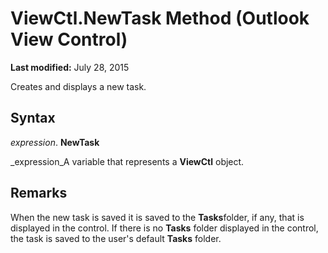 
# ViewCtl.NewTask Method (Outlook View Control)

 **Last modified:** July 28, 2015

Creates and displays a new task.

## Syntax

 _expression_. **NewTask**

 _expression_A variable that represents a  **ViewCtl** object.


## Remarks

When the new task is saved it is saved to the  **Tasks**folder, if any, that is displayed in the control. If there is no  **Tasks** folder displayed in the control, the task is saved to the user's default **Tasks** folder.

